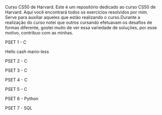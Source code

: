 Curso CS50 de Harvard.
Este é um repositório dedicado ao curso CS50 de Harvard. Aqui você encontrará todos os exercícios resolvidos por mim.
Serve para auxiliar aqueles que estão realizando o curso.Durante a realização do curso notei que outros cursando efetuavam os desafios de formas diferente, gostei muito de ver essa variedade de soluções, por esse motivo, contribuo com as minhas.


 PSET 1 - C

Hello
cash
mario-less
 
 PSET 2 - C

 PSET 3 - C


 PSET 4 - C


 PSET 5 - C


 PSET 6 - Python


 PSET 7 - SQL


